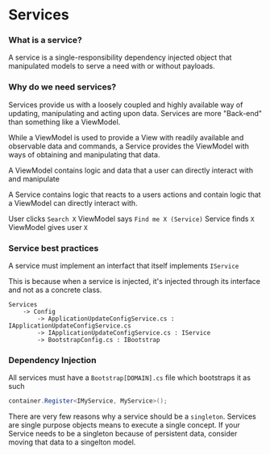 ﻿# Services

### What is a service?
A service is a single-responsibility dependency injected object that manipulated models to serve a need with or without payloads. 

### Why do we need services?
Services provide us with a loosely coupled and highly available way of updating, manipulating and acting upon data. Services are more "Back-end" than something like a ViewModel. 

While a ViewModel is used to provide a View with readily available and observable data and commands, a Service provides the ViewModel with ways of obtaining and manipulating that data. 

A ViewModel contains logic and data that a user can directly interact with and manipulate

A Service contains logic that reacts to a users actions and contain logic that a ViewModel can directly interact with. 

User clicks `Search X`
ViewModel says `Find me X (Service)`
Service finds `X`
ViewModel gives user `X`

### Service best practices

A service must implement an interfact that itself implements `IService`

This is because when a service is injected, it's injected through its interface and not as a concrete class.

```
Services
    -> Config
        -> ApplicationUpdateConfigService.cs : IApplicationUpdateConfigService.cs
        -> IApplicationUpdateConfigService.cs : IService
        -> BootstrapConfig.cs : IBootstrap
```

### Dependency Injection

All services must have a `Bootstrap[DOMAIN].cs` file which bootstraps it as such
```csharp
container.Register<IMyService, MyService>();
```

There are very few reasons why a service should be a `singleton`. Services are single purpose objects means to execute a single concept. If your Service needs to be a singleton because of persistent data, consider moving that data to a singelton model.

